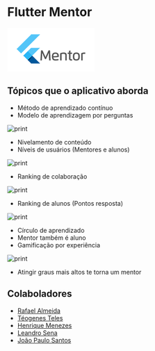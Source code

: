 # Flutter Mentor

![Flutter mentor](./doc/img/logo_menor.png)

## Tópicos que o aplicativo aborda

- Método de aprendizado contínuo
- Modelo de aprendizagem por perguntas

![print](./doc/prints/7.png)

- Nivelamento de conteúdo
- Níveis de usuários (Mentores e alunos)

![print](./doc/prints/4.png)

- Ranking de colaboração

![print](./doc/prints/6.png)

- Ranking de alunos (Pontos resposta)

![print](./doc/prints/6.png)

- Círculo de aprendizado
- Mentor também é aluno
- Gamificação por experiência

![print](./doc/prints/logo_menor.png)

- Atingir graus mais altos te torna um mentor

## Colaboladores

- [ Rafael Almeida](https://github.com/RafaelBarbosatec)
- [ Téogenes Teles](https://github.com/teocteles)
- [ Henrique Menezes](https://github.com/HenriqueMachine)
- [ Leandro Sena](https://github.com/leosena777)
- [ João Paulo Santos](https://github.com/joaopaulons)
